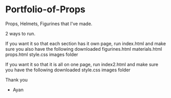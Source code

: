 # Portfolio-of-Props
Props, Helmets, Figurines that I've made.

2 ways to run.

  If you want it so that each section has it own page, run index.html and make sure you also have the following downloaded
    figurines.html
    materials.html
    props.html
    style.css
    images folder

  If you want it so that it is all on one page, run index2.html and make sure you have the following downloaded
    style.css
    images folder

Thank you
  - Ayan
